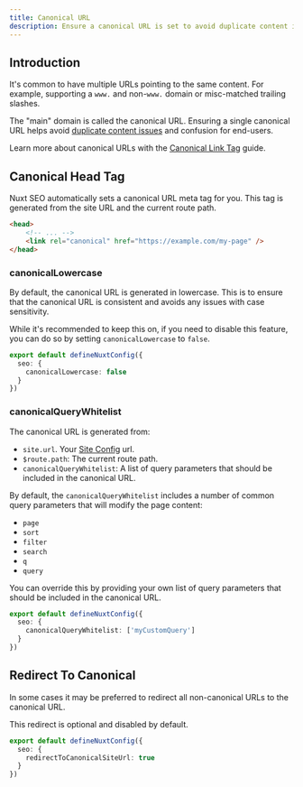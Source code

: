 ```yaml
---
title: Canonical URL
description: Ensure a canonical URL is set to avoid duplicate content issues.
---
```


## Introduction

It's common to have multiple URLs pointing to the same content. For example,
supporting a `www.` and non-`www.` domain or misc-matched trailing slashes.

The "main" domain is called the canonical URL. Ensuring a single canonical URL helps avoid [duplicate content issues](https://support.google.com/webmasters/answer/66359?hl=en)
and confusion for end-users.

Learn more about canonical URLs with the [Canonical Link Tag](/learn/controlling-crawlers/canonical-urls) guide.

## Canonical Head Tag

Nuxt SEO automatically sets a canonical URL meta tag for you. This tag is generated from the site URL and the current route path.

```html
<head>
    <!-- ... -->
    <link rel="canonical" href="https://example.com/my-page" />
</head>
```

### canonicalLowercase

By default, the canonical URL is generated in lowercase. This is to ensure that the canonical URL is consistent and avoids any issues with case sensitivity.

While it's recommended to keep this on, if you need to disable this feature, you can do so by setting `canonicalLowercase` to `false`.

```ts twoslash [nuxt.config.ts]
export default defineNuxtConfig({
  seo: {
    canonicalLowercase: false
  }
})
```

### canonicalQueryWhitelist

The canonical URL is generated from:
- `site.url`. Your [Site Config](/docs/site-config/getting-started/introduction) url.
- `$route.path`: The current route path.
- `canonicalQueryWhitelist`: A list of query parameters that should be included in the canonical URL.

By default, the `canonicalQueryWhitelist` includes a number of common query parameters that will modify the page content:

- `page`
- `sort`
- `filter`
- `search`
- `q`
- `query`

You can override this by providing your own list of query parameters that should be included in the canonical URL.

```ts twoslash [nuxt.config.ts]
export default defineNuxtConfig({
  seo: {
    canonicalQueryWhitelist: ['myCustomQuery']
  }
})
```

## Redirect To Canonical

In some cases it may be preferred to redirect all non-canonical URLs to the canonical URL.

This redirect is optional and disabled by default.

```ts twoslash [nuxt.config.ts]
export default defineNuxtConfig({
  seo: {
    redirectToCanonicalSiteUrl: true
  }
})
```
